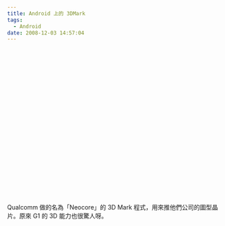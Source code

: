 ```yaml
---
title: Android 上的 3DMark
tags:
  - Android
date: 2008-12-03 14:57:04
---
```


<object width="425" height="344"><param name="movie" value="http://www.youtube.com/v/RqKCam7wgws&color1=0xb1b1b1&color2=0xcfcfcf&feature=player_embedded&fs=1"></param><param name="allowFullScreen" value="true"></param><embed src="http://www.youtube.com/v/RqKCam7wgws&color1=0xb1b1b1&color2=0xcfcfcf&feature=player_embedded&fs=1" type="application/x-shockwave-flash" allowfullscreen="true" width="425" height="344"></embed></object>

Qualcomm 做的名為「Neocore」的 3D Mark 程式，用來推他們公司的圖型晶片。原來 G1 的 3D 能力也很驚人呀。